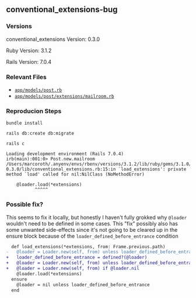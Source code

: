 ## conventional_extensions-bug

### Versions

conventional_extensions Version: 0.3.0

Ruby Version: 3.1.2

Rails Version: 7.0.4

### Relevant Files

* [`app/models/post.rb`](https://github.com/marcoroth/conventional_extensions-bug/blob/main/app/models/post.rb)
* [`app/models/post/extensions/mailroom.rb`](https://github.com/marcoroth/conventional_extensions-bug/blob/main/app/models/post/extensions/mailroom.rb)

### Reproducion Steps

```shell
bundle install
```

```shell
rails db:create db:migrate 
```

```shell
rails c
```

```
Loading development environment (Rails 7.0.4)
irb(main):001:0> Post.new.mailroom
/Users/marcoroth/.anyenv/envs/rbenv/versions/3.1.2/lib/ruby/gems/3.1.0/gems/conventional_extensions-0.3.0/lib/conventional_extensions.rb:15:in `load_extensions': private method `load' called for nil:NilClass (NoMethodError)

    @loader.load(*extensions)
           ^^^^^
```

### Possible fix?

This seems to fix it locally, but honestly I haven't fully grokked why `@loader` wouldn't need to be defined in some cases. This "fix" possibly also has some unwanted side-effects since it's not going to be cleared up in the ensure block because of the `loader_defined_before_entrance` condition

```diff
  def load_extensions(*extensions, from: Frame.previous.path)
-   @loader = Loader.new(self, from) unless loader_defined_before_entrance = defined?(@loader)
+   loader_defined_before_entrance = defined?(@loader)
+   @loader = Loader.new(self, from) unless loader_defined_before_entrance
+   @loader = Loader.new(self, from) if @loader.nil
    @loader.load(*extensions)
  ensure
    @loader = nil unless loader_defined_before_entrance
  end
```
